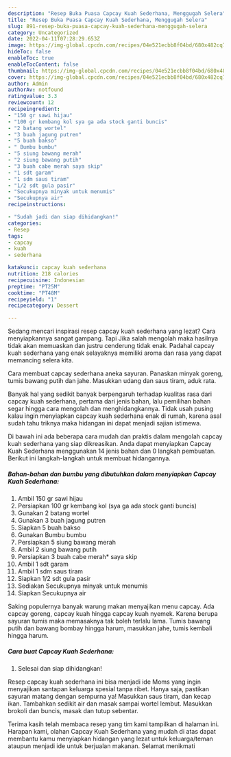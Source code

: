 ```yaml
---
description: "Resep Buka Puasa Capcay Kuah Sederhana, Menggugah Selera"
title: "Resep Buka Puasa Capcay Kuah Sederhana, Menggugah Selera"
slug: 891-resep-buka-puasa-capcay-kuah-sederhana-menggugah-selera
category: Uncategorized
date: 2022-04-11T07:28:29.653Z
image: https://img-global.cpcdn.com/recipes/04e521ecbb8f04bd/680x482cq70/capcay-kuah-sederhana-foto-resep-utama.jpg
hideToc: false
enableToc: true
enableTocContent: false
thumbnail: https://img-global.cpcdn.com/recipes/04e521ecbb8f04bd/680x482cq70/capcay-kuah-sederhana-foto-resep-utama.jpg
cover: https://img-global.cpcdn.com/recipes/04e521ecbb8f04bd/680x482cq70/capcay-kuah-sederhana-foto-resep-utama.jpg
author: Admin
authorAv: notfound
ratingvalue: 3.3
reviewcount: 12
recipeingredient:
- "150 gr sawi hijau"
- "100 gr kembang kol sya ga ada stock ganti buncis"
- "2 batang wortel"
- "3 buah jagung putren"
- "5 buah bakso"
- " Bumbu bumbu"
- "5 siung bawang merah"
- "2 siung bawang putih"
- "3 buah cabe merah saya skip"
- "1 sdt garam"
- "1 sdm saus tiram"
- "1/2 sdt gula pasir"
- "Secukupnya minyak untuk menumis"
- "Secukupnya air"
recipeinstructions:

- "Sudah jadi dan siap dihidangkan!"
categories:
- Resep
tags:
- capcay
- kuah
- sederhana

katakunci: capcay kuah sederhana 
nutrition: 218 calories
recipecuisine: Indonesian
preptime: "PT25M"
cooktime: "PT48M"
recipeyield: "1"
recipecategory: Dessert

---
```



Sedang mencari inspirasi resep capcay kuah sederhana yang lezat? Cara menyiapkannya sangat gampang. Tapi Jika salah mengolah maka hasilnya tidak akan memuaskan dan justru cenderung tidak enak. Padahal capcay kuah sederhana yang enak selayaknya memiliki aroma dan rasa yang dapat memancing selera kita.


Cara membuat capcay sederhana aneka sayuran. Panaskan minyak goreng, tumis bawang putih dan jahe. Masukkan udang dan saus tiram, aduk rata.

Banyak hal yang sedikit banyak berpengaruh terhadap kualitas rasa dari capcay kuah sederhana, pertama dari jenis bahan, lalu pemilihan bahan segar hingga cara mengolah dan menghidangkannya. Tidak usah pusing kalau ingin menyiapkan capcay kuah sederhana enak di rumah, karena asal sudah tahu triknya maka hidangan ini dapat menjadi sajian istimewa.


Di bawah ini ada beberapa cara mudah dan praktis dalam mengolah capcay kuah sederhana yang siap dikreasikan. Anda dapat menyiapkan Capcay Kuah Sederhana menggunakan 14 jenis bahan dan 0 langkah pembuatan. Berikut ini langkah-langkah untuk membuat hidangannya.

<!--inarticleads1-->

##### Bahan-bahan dan bumbu yang dibutuhkan dalam menyiapkan Capcay Kuah Sederhana:

1. Ambil 150 gr sawi hijau
1. Persiapkan 100 gr kembang kol (sya ga ada stock ganti buncis)
1. Gunakan 2 batang wortel
1. Gunakan 3 buah jagung putren
1. Siapkan 5 buah bakso
1. Gunakan  Bumbu bumbu
1. Persiapkan 5 siung bawang merah
1. Ambil 2 siung bawang putih
1. Persiapkan 3 buah cabe merah* saya skip
1. Ambil 1 sdt garam
1. Ambil 1 sdm saus tiram
1. Siapkan 1/2 sdt gula pasir
1. Sediakan Secukupnya minyak untuk menumis
1. Siapkan Secukupnya air


Saking populernya banyak warung makan menyajikan menu capcay. Ada capcay goreng, capcay kuah hingga capcay kuah nyemek. Karena berupa sayuran tumis maka memasaknya tak boleh terlalu lama. Tumis bawang putih dan bawang bombay hingga harum, masukkan jahe, tumis kembali hingga harum. 

<!--inarticleads2-->

##### Cara buat Capcay Kuah Sederhana:


1. Selesai dan siap dihidangkan!

Resep capcay kuah sederhana ini bisa menjadi ide Moms yang ingin menyajikan santapan keluarga spesial tanpa ribet. Hanya saja, pastikan sayuran matang dengan sempurna ya! Masukkan saus tiram, dan kecap ikan. Tambahkan sedikit air dan masak sampai wortel lembut. Masukkan brokoli dan buncis, masak dan tutup sebentar. 

Terima kasih telah membaca resep yang tim kami tampilkan di halaman ini. Harapan kami, olahan Capcay Kuah Sederhana yang mudah di atas dapat membantu kamu menyiapkan hidangan yang lezat untuk keluarga/teman ataupun menjadi ide untuk berjualan makanan. Selamat menikmati
